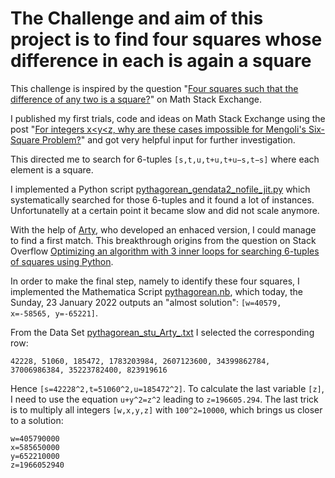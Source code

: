 # The Challenge and aim of this project is to find four squares whose difference in each is again a square

This challenge is inspired by the question "[Four squares such that the difference of any two is a square?](https://math.stackexchange.com/questions/3286376/four-squares-such-that-the-difference-of-any-two-is-a-square)" on Math Stack Exchange.

I published my first trials, code and ideas on Math Stack Exchange using the post "[For integers x<y<z, why are these cases impossible for Mengoli's Six-Square Problem?](https://math.stackexchange.com/questions/4342283/for-integers-xyz-why-are-these-cases-impossible-for-mengolis-six-square-pr)" and got very helpful input for further investigation.

This directed me to search for 6-tuples `[s,t,u,t+u,t+u−s,t−s]` where each element is a square.

I implemented a Python script [pythagorean_gendata2_nofile_jit.py](https://github.com/Sultanow/pythagorean/blob/main/pythagorean_gendata2_nofile_jit.py) which systematically searched for those 6-tuples and it found a lot of instances. Unfortunatelly at a certain point it became slow and did not scale anymore.

With the help of [Arty](https://stackoverflow.com/users/941531/arty), who developed an enhaced version, I could manage to find a first match. This breakthrough origins from the question on Stack Overflow [Optimizing an algorithm with 3 inner loops for searching 6-tuples of squares using Python](https://stackoverflow.com/questions/70824573/optimizing-an-algorithm-with-3-inner-loops-for-searching-6-tuples-of-squares-usi?noredirect=1#comment125210150_70824573).

In order to make the final step, namely to identify these four squares, I implemented the Mathematica Script [pythagorean.nb](https://github.com/Sultanow/pythagorean/blob/main/pythagorean.nb), which today, the Sunday, 23 January 2022 outputs an "almost solution": `[w=40579, x=-58565, y=-65221]`.

From the Data Set [pythagorean_stu_Arty_.txt](https://github.com/Sultanow/pythagorean/blob/main/pythagorean_stu_Arty_.txt) I selected the corresponding row:

```
42228, 51060, 185472, 1783203984, 2607123600, 34399862784, 37006986384, 35223782400, 823919616
```

Hence `[s=42228^2,t=51060^2,u=185472^2]`. To calculate the last variable `[z]`, I need to use the equation `u+y^2=z^2` leading to `z=196605.294`. The last trick is to multiply all integers `[w,x,y,z]` with `100^2=10000`, which brings us closer to a solution:

```
w=405790000
x=585650000
y=652210000
z=1966052940
```

